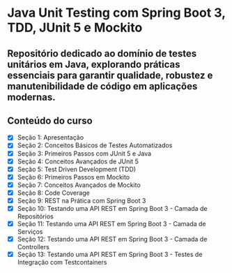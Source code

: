 # Java Unit Testing com Spring Boot 3, TDD, JUnit 5 e Mockito

## Repositório dedicado ao domínio de testes unitários em Java, explorando práticas essenciais para garantir qualidade, robustez e manutenibilidade de código em aplicações modernas.

## Conteúdo do curso
- [x] Seção 1: Apresentação
- [x] Seção 2: Conceitos Básicos de Testes Automatizados
- [x] Seção 3: Primeiros Passos com JUnit 5 e Java
- [x] Seção 4: Conceitos Avançados de JUnit 5
- [x] Seção 5: Test Driven Development (TDD)
- [x] Seção 6: Primeiros Passos em Mockito
- [x] Seção 7: Conceitos Avançados de Mockito
- [x] Seção 8: Code Coverage
- [x] Seção 9: REST na Prática com Spring Boot 3
- [x] Seção 10: Testando uma API REST em Spring Boot 3 - Camada de Repositórios
- [x] Seção 11: Testando uma API REST em Spring Boot 3 - Camada de Serviços
- [x] Seção 12: Testando uma API REST em Spring Boot 3 - Camada de Controllers
- [x] Seção 13: Testando uma API REST em Spring Boot 3 - Testes de Integração com Testcontainers
